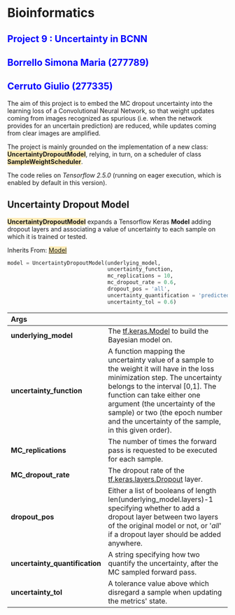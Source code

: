 # Bioinformatics

 ## <span style="color:blue">Project 9 : Uncertainty in BCNN </span>

## <span style="color:blue">Borrello Simona Maria (277789)</span>

## <span style="color:blue">Cerruto Giulio (277335)</span>

The aim of this project is to embed the MC dropout uncertainty into the learning loss of a Convolutional Neural Network, so that weight updates coming from images recognized as spurious  (i.e. when the network provides for an uncertain prediction) are reduced, while  updates coming from clear images are amplified.

The project is mainly grounded on the implementation of a new class: <span style="background-color: #ffecb8">**UncertaintyDropoutModel**</span>, relying, in turn, on a scheduler of class <span style="background-color: #ffecb8">**SampleWeightScheduler**</span>.

The code relies on *Tensorflow 2.5.0* (running on eager execution, which is enabled by default in this version).

## **Uncertainty Dropout Model**

<span style="background-color: #ffecb8">**UncertaintyDropoutModel**</span> expands a Tensorflow Keras **Model** adding dropout layers and associating a value of uncertainty to each sample on which it is trained or tested.

Inherits From: <span style="background-color: #ffecb8">[Model](https://www.tensorflow.org/api_docs/python/tf/keras/Model)</span>

```python
model = UncertaintyDropoutModel(underlying_model,
                                uncertainty_function,
                                mc_replications = 10,
                                mc_dropout_rate = 0.6,
                                dropout_pos = 'all',
                                uncertainty_quantification = 'predicted_class_variances',
                                uncertainty_tol = 0.6)
```

| **Args**                       |                                                              |
| :----------------------------- | :----------------------------------------------------------- |
| **underlying_model**           | The [tf.keras.Model](https://www.tensorflow.org/api_docs/python/tf/keras/Model) to build the Bayesian model on. |
| **uncertainty_function**       | A function mapping the uncertainty value of a sample to the weight it will have in the loss minimization step. The uncertainty belongs to the interval [0,1]. The function can take either one argument (the uncertainty of the sample) or two (the epoch number and the uncertainty of the sample, in this given order). |
| **MC_replications**            | The number of times the forward pass is requested to be executed for each sample. |
| **MC_dropout_rate**            | The dropout rate of the [tf.keras.layers.Dropout](https://www.tensorflow.org/api_docs/python/tf/keras/layers/Dropout) layer. |
| **dropout_pos**                | Either a list of booleans of length len(underlying_model.layers)-1 specifying whether to add a dropout layer between two layers of the original model or not, or '*all*' if a dropout layer should be added anywhere. |
| **uncertainty_quantification** | A string specifying how two quantify the uncertainty, after the MC sampled forward pass. |
| **uncertainty_tol**            | A tolerance value above which disregard a sample when updating the metrics' state. |










